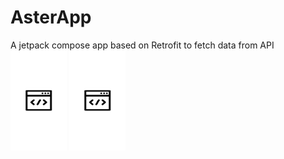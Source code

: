 # AsterApp
A jetpack compose app based on Retrofit to fetch data from API
<img src="/app/asterSplash.jpg" alt= “” width="90" height="160">
<img src="/app/asterSplash.jpg" alt= “” width="90" height="160">
